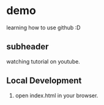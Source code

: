 # demo

learning how to use github :D

## subheader

watching tutorial on youtube.

## Local Development

1. open index.html in your browser.
